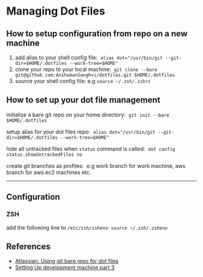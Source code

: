 # Managing Dot Files

## How to setup configuration from repo on a new machine

1. add alias to your shell config file:&nbsp;
`alias dot="/usr/bin/git --git-dir=$HOME/.dotfiles --work-tree=$HOME"`
2. clone your repo to your local machine:&nbsp;
`git clone --bare git@github.com:AnshumanSanghvi/dotfiles.git $HOME/.dotfiles`
3. source your shell config file: e.g `source ~/.zsh/.zshrc`

## How to set up your dot file management

initialize a bare git repo on your home directory:&nbsp;
`git init --bare $HOME/.dotfiles`

setup alias for your dot files repo:&nbsp;
`alias dot="/usr/bin/git --git-dir=$HOME/.dotfiles --work-tree=$HOME"`

hide all untracked files when `status` command is called:&nbsp;
`dot config status.showUntrackedFiles no`

create git branches as profiles:&nbsp;
e.g work branch for work machine, aws branch for aws ec2 machines etc.

---

## Configuration

### ZSH

add the following line to `/etc/zsh/zshenv`: `source ~/.zsh/.zshenv`

## References

- [Atlassian: Using git bare repo for dot files](https://www.atlassian.com/git/tutorials/dotfiles)
- [Setting Up development machine part 3](https://engineering.kalkayan.io/posts/setting-up-a-development-machine-part-3/)
